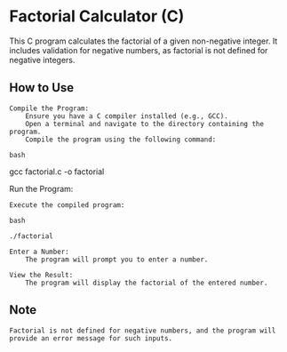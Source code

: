# Factorial Calculator (C)

This C program calculates the factorial of a given non-negative integer. It includes validation for negative numbers, as factorial is not defined for negative integers.

## How to Use

    Compile the Program:
        Ensure you have a C compiler installed (e.g., GCC).
        Open a terminal and navigate to the directory containing the program.
        Compile the program using the following command:

    bash

gcc factorial.c -o factorial

Run the Program:

    Execute the compiled program:

    bash

    ./factorial

    Enter a Number:
        The program will prompt you to enter a number.

    View the Result:
        The program will display the factorial of the entered number.

## Note

    Factorial is not defined for negative numbers, and the program will provide an error message for such inputs.
